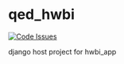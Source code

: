 # qed_hwbi
[![Code Issues](https://www.quantifiedcode.com/api/v1/project/26b14ab0ee61412599d2c0f6af1fba1e/badge.svg)](https://www.quantifiedcode.com/app/project/26b14ab0ee61412599d2c0f6af1fba1e)

django host project for hwbi_app
